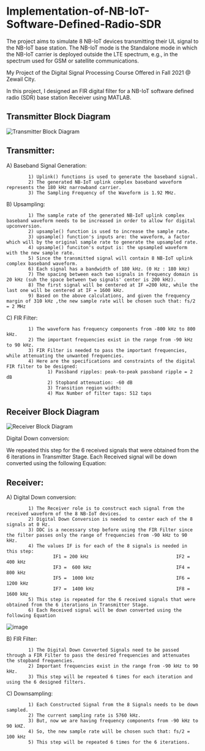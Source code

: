 # Implementation-of-NB-IoT-Software-Defined-Radio-SDR
The project aims to simulate 8 NB-IoT devices transmitting their UL signal to the NB-IoT base station. The NB-IoT mode is the Standalone mode in which the NB-IoT carrier is deployed outside the LTE spectrum, e.g., in the spectrum used for GSM or satellite communications.


My Project of the Digital Signal Processing Course Offered in Fall 2021 @ Zewail City.

In this project, I designed an FIR digital filter for a NB-IoT software defined radio (SDR) base station Receiver using MATLAB.


## Transmitter Block Diagram <a name="Transmitter Block Diagram"></a>
![Transmitter Block Diagram](https://user-images.githubusercontent.com/58476343/220173214-f8e2fe8f-5dff-40a1-9988-98edfeac9e6b.png)



## Transmitter:
A) Baseband Signal Generation:

            1) Uplink() functions is used to generate the baseband signal.
            2) The generated NB-IoT uplink complex baseband waveform represents the 180 kHz narrowband carrier.
            3) The Sampling Frequency of the Waveform is 1.92 MHz.

B) Upsampling:

            1) The sample rate of the generated NB-IoT uplink complex baseband waveform needs to be increased in order to allow for digital upconversion.
            2) upsample() function is used to increase the sample rate. 
            3) upsample() function's inputs are: the waveform, a factor which will by the original sample rate to generate the upsampled rate.
            4) upsample() funciton's output is: the upsampled waveform with the new sample rate.
            5) Since the transmitted signal will contain 8 NB-IoT uplink complex baseband waveform.
            6) Each signal has a bandwidth of 180 kHz. (0 Hz : 180 kHz)
            7) The spacing between each two signals in frequency domain is 20 kHz (suh the space between two signals' center is 200 kHz).
            8) The first signal will be centered at IF =200 kHz, while the last one will be centered at IF = 1600 kHz.
            9) Based on the above calculations, and given the frequency margin of 310 kHz ,the new sample rate will be chosen such that: fs/2 = 2 MHz
                                                                      
C) FIR Filter:

            1) The waveform has frequency components from -800 kHz to 800 kHz. 
            2) The important frequencies exist in the range from -90 kHz to 90 kHz.
            3) FIR Filter is needed to pass the important frequencies, while attenuating the unwanted frequencies.
            4) Here are the specifications and constraints of the digital FIR filter to be designed:
                   1) Passband ripples: peak-to-peak passband ripple = 2 dB  
                   2) Stopband attenuation: -60 dB
                   3) Transition region width: 
                   4) Max Number of filter taps: 512 taps  
   





## Receiver Block Diagram <a name="Receiver Block Diagram"></a>
![Receiver Block Diagram](https://user-images.githubusercontent.com/58476343/220173238-3c739147-a904-4276-9461-36a84f1439cf.png)



Digital Down conversion:





We repeated this step for the 6 received signals that were obtained from the 6 iterations in Transmitter Stage.
Each Received signal will be down converted using the following Equation:


## Receiver:
A) Digital Down conversion:

            1) The Receiver role is to construct each signal from the received waveform of the 8 NB-IoT devices.
            2) Digital Down Conversion is needed to center each of the 8 signals at 0 Hz.
            3) DDC is a necessary step before using the FIR Filter since the filter passes only the range of frequencies from -90 kHz to 90 kHz.
            4) The values IF is for each of the 8 signals is needed in this step:
                     IF1 = 200 kHz                                IF2 = 400 kHz
                     IF3 =  600 kHz                               IF4 = 800 kHz
                     IF5 =  1000 kHz                              IF6 = 1200 kHz
                     IF7 =  1400 kHz                              IF8 = 1600 kHz
            5) This step is repeated for the 6 received signals that were obtained from the 6 iterations in Transmitter Stage.
            6) Each Received signal will be down converted using the following Equation
![image](https://user-images.githubusercontent.com/58476343/220175013-6118c267-898e-4885-a632-0ebc739335ec.png)

B) FIR Filter:

            1) The Digital Down Converted Signals need to be passed through a FIR Filter to pass the desired frequencies and attenuates the stopband frequencies.
            2) Important frequencies exist in the range from -90 kHz to 90 kHz.
            3) This step will be repeated 6 times for each iteration and using the 6 designed filters.

C) Downsampling:

            1) Each Constructed Signal from the 8 Signals needs to be down sampled.  
            2) The current sampling rate is 5760 kHz.
            3) But, now we are having frequency components from -90 kHz to 90 kHZ.
            4) So, the new sample rate will be chosen such that: fs/2 = 100 kHz
            5) This step will be repeated 6 times for the 6 iterations.
       
